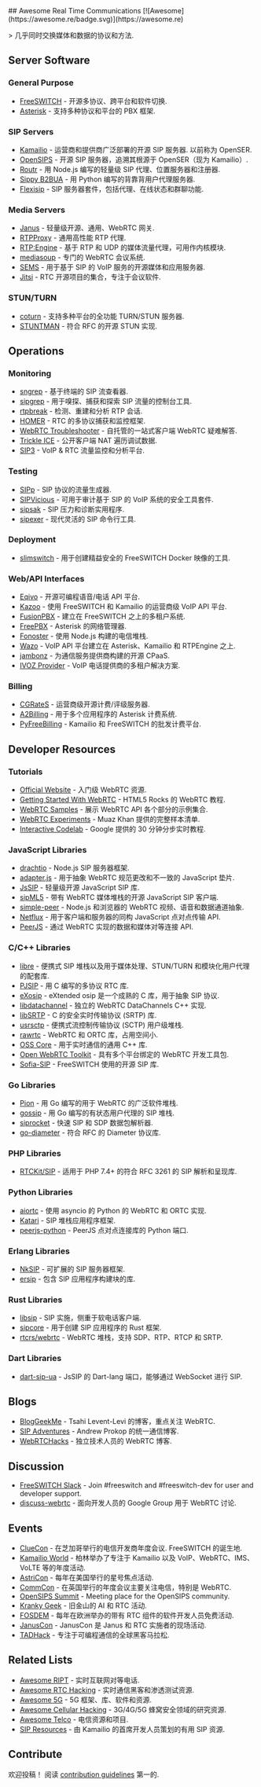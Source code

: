 <div class="github-widget" data-repo="rtckit/awesome-rtc"></div>
<script async src="https://pagead2.googlesyndication.com/pagead/js/adsbygoogle.js"></script><ins class="adsbygoogle" style="display:block" data-ad-client="ca-pub-6890694312814945" data-ad-slot="5473692530" data-ad-format="auto"  data-full-width-responsive="true"></ins><script>(adsbygoogle = window.adsbygoogle || []).push({});</script>
## Awesome Real Time Communications [![Awesome](https://awesome.re/badge.svg)](https://awesome.re)

&gt; 几乎同时交换媒体和数据的协议和方法.





## Server Software

### General Purpose

- [FreeSWITCH](http://freeswitch.org) - 开源多协议、跨平台和软件切换.
- [Asterisk](http://asterisk.org) - 支持多种协议和平台的 PBX 框架.

### SIP Servers

- [Kamailio](http://www.kamailio.org)  - 运营商和提供商广泛部署的开源 SIP 服务器. 以前称为 OpenSER.
- [OpenSIPS](http://www.opensips.org) - 开源 SIP 服务器，追溯其根源于 OpenSER（现为 Kamailio）.
- [Routr](https://routr.io) - 用 Node.js 编写的轻量级 SIP 代理、位置服务器和注册器.
- [Sippy B2BUA](https://github.com/sippy/b2bua) - 用 Python 编写的背靠背用户代理服务器.
- [Flexisip](https://github.com/BelledonneCommunications/flexisip) - SIP 服务器套件，包括代理、在线状态和群聊功能.

### Media Servers

- [Janus](https://janus.conf.meetecho.com) - 轻量级开源、通用、WebRTC 网关.
- [RTPProxy](https://www.rtpproxy.org) - 通用高性能 RTP 代理.
- [RTP:Engine](https://github.com/sipwise/rtpengine) - 基于 RTP 和 UDP 的媒体流量代理，可用作内核模块.
- [mediasoup](https://mediasoup.org) - 专门的 WebRTC 会议系统.
- [SEMS](https://github.com/sems-server/sems) - 用于基于 SIP 的 VoIP 服务的开源媒体和应用服务器.
- [Jitsi](https://jitsi.org/projects) - RTC 开源项目的集合，专注于会议软件.

### STUN/TURN

- [coturn](https://github.com/coturn/coturn) - 支持多种平台的全功能 TURN/STUN 服务器.
- [STUNTMAN](https://github.com/jselbie/stunserver) - 符合 RFC 的开源 STUN 实现.


## Operations

### Monitoring

- [sngrep](https://github.com/irontec/sngrep) - 基于终端的 SIP 流查看器.
- [sipgrep](https://github.com/sipcapture/sipgrep) - 用于嗅探、捕获和探索 SIP 流量的控制台工具.
- [rtpbreak](https://github.com/Naishy/rtpsplit) - 检测、重建和分析 RTP 会话.
- [HOMER](https://github.com/sipcapture/homer) - RTC 的多协议捕获和监控框架.
- [WebRTC Troubleshooter](https://github.com/webrtc/testrtc) - 自托管的一站式客户端 WebRTC 疑难解答.
- [Trickle ICE](https://webrtc.github.io/samples/src/content/peerconnection/trickle-ice) - 公开客户端 NAT 遍历调试数据.
- [SIP3](https://sip3.io) - VoIP &amp; RTC 流量监控和分析平台.

### Testing

- [SIPp](http://sipp.sourceforge.net) - SIP 协议的流量生成器.
- [SIPVicious](https://github.com/EnableSecurity/sipvicious) - 可用于审计基于 SIP 的 VoIP 系统的安全工具套件.
- [sipsak](https://github.com/nils-ohlmeier/sipsak) - SIP 压力和诊断实用程序.
- [sipexer](https://github.com/miconda/sipexer) - 现代灵活的 SIP 命令行工具.

### Deployment

- [slimswitch](https://github.com/rtckit/slimswitch) - 用于创建精益安全的 FreeSWITCH Docker 映像的工具.

### Web/API Interfaces

- [Eqivo](https://eqivo.org) - 开源可编程语音/电话 API 平台.
- [Kazoo](https://www.2600hz.org) - 使用 FreeSWITCH 和 Kamailio 的运营商级 VoIP API 平台.
- [FusionPBX](https://www.fusionpbx.com) - 建立在 FreeSWITCH 之上的多租户系统.
- [FreePBX](https://www.freepbx.org) - Asterisk 的网络管理器.
- [Fonoster](https://github.com/fonoster/fonoster) - 使用 Node.js 构建的电信堆栈.
- [Wazo](https://wazo-platform.org) - VoIP API 平台建立在 Asterisk、Kamailio 和 RTPEngine 之上.
- [jambonz](https://www.jambonz.org) - 为通信服务提供商构建的开源 CPaaS.
- [IVOZ Provider](https://github.com/irontec/ivozprovider) - VoIP 电话提供商的多租户解决方案.

### Billing

- [CGRateS](http://cgrates.org) - 运营商级开源计费/评级服务器.
- [A2Billing](http://www.asterisk2billing.org) - 用于多个应用程序的 Asterisk 计费系统.
- [PyFreeBilling](https://github.com/mwolff44/pyfreebilling) - Kamailio 和 FreeSWITCH 的批发计费平台.


## Developer Resources

### Tutorials

- [Official Website](https://webrtc.org) - 入门级 WebRTC 资源.
- [Getting Started With WebRTC](https://www.html5rocks.com/en/tutorials/webrtc/basics) - HTML5 Rocks 的 WebRTC 教程.
- [WebRTC Samples](https://webrtc.github.io/samples) - 展示 WebRTC API 各个部分的示例集合.
- [WebRTC Experiments](https://www.webrtc-experiment.com) - Muaz Khan 提供的完整样本清单.
- [Interactive Codelab](https://codelabs.developers.google.com/codelabs/webrtc-web) - Google 提供的 30 分钟分步实时教程.

### JavaScript Libraries

- [drachtio](https://drachtio.org) - Node.js SIP 服务器框架.
- [adapter.js](https://github.com/webrtcHacks/adapter) - 用于抽象 WebRTC 规范更改和不一致的 JavaScript 垫片.
- [JsSIP](http://jssip.net) - 轻量级开源 JavaScript SIP 库.
- [sipML5](https://www.doubango.org/sipml5) - 带有 WebRTC 媒体堆栈的开源 JavaScript SIP 客户端.
- [simple-peer](https://github.com/feross/simple-peer) - Node.js 和浏览器的 WebRTC 视频、语音和数据通道抽象.
- [Netflux](https://github.com/coast-team/netflux) - 用于客户端和服务器的同构 JavaScript 点对点传输 API.
- [PeerJS](https://peerjs.com) - 通过 WebRTC 实现的数据和媒体对等连接 API.

### C/C++ Libraries

- [libre](https://github.com/creytiv/re) - 便携式 SIP 堆栈以及用于媒体处理、STUN/TURN 和模块化用户代理的配套库.
- [PJSIP](https://www.pjsip.org) - 用 C 编写的多协议 RTC 库.
- [eXosip](http://savannah.nongnu.org/projects/exosip) - eXtended osip 是一个成熟的 C 库，用于抽象 SIP 协议.
- [libdatachannel](https://github.com/paullouisageneau/libdatachannel) - 独立的 WebRTC DataChannels C++ 实现.
- [libSRTP](https://github.com/cisco/libsrtp) - C 的安全实时传输协议 (SRTP) 库.
- [usrsctp](https://github.com/sctplab/usrsctp) - 便携式流控制传输协议 (SCTP) 用户级堆栈.
- [rawrtc](https://github.com/rawrtc/rawrtc) - WebRTC 和 ORTC 库，占用空间小.
- [OSS Core](https://github.com/joegen/oss_core) - 用于实时通信的通用 C++ 库.
- [Open WebRTC Toolkit](https://01.org/open-webrtc-toolkit) - 具有多个平台绑定的 WebRTC 开发工具包.
- [Sofia-SIP](https://github.com/freeswitch/sofia-sip) - FreeSWITCH 使用的开源 SIP 库.

### Go Libraries

- [Pion](https://pion.ly) - 用 Go 编写的用于 WebRTC 的广泛软件堆栈.
- [gossip](https://github.com/StefanKopieczek/gossip) - 用 Go 编写的有状态用户代理的 SIP 堆栈.
- [siprocket](https://github.com/marv2097/siprocket) - 快速 SIP 和 SDP 数据包解析器.
- [go-diameter](https://github.com/fiorix/go-diameter) - 符合 RFC 的 Diameter 协议库.

### PHP Libraries

- [RTCKit/SIP](https://github.com/rtckit/php-sip) - 适用于 PHP 7.4+ 的符合 RFC 3261 的 SIP 解析和呈现库.

### Python Libraries

- [aiortc](https://github.com/aiortc/aiortc) - 使用 asyncio 的 Python 的 WebRTC 和 ORTC 实现.
- [Katari](https://github.com/hyperioxx/Katari) - SIP 堆栈应用程序框架.
- [peerjs-python](https://github.com/ambianic/peerjs-python) - PeerJS 点对点连接库的 Python 端口.

### Erlang Libraries

- [NkSIP](https://github.com/NetComposer/nksip) - 可扩展的 SIP 服务器框架.
- [ersip](https://github.com/poroh/ersip) - 包含 SIP 应用程序构建块的库.

### Rust Libraries

- [libsip](https://docs.rs/libsip/0.2.4/libsip) - SIP 实施，侧重于软电话客户端.
- [sipcore](https://github.com/armatusmiles/sipcore) - 用于创建 SIP 应用程序的 Rust 框架.
- [rtcrs/webrtc](https://github.com/rtcrs/webrtc) - WebRTC 堆栈，支持 SDP、RTP、RTCP 和 SRTP.

### Dart Libraries

- [dart-sip-ua](https://github.com/cloudwebrtc/dart-sip-ua) - JsSIP 的 Dart-lang 端口，能够通过 WebSocket 进行 SIP.


## Blogs

- [BlogGeekMe](https://bloggeek.me/blog) - Tsahi Levent-Levi 的博客，重点关注 WebRTC.
- [SIP Adventures](https://andrewjprokop.wordpress.com) - Andrew Prokop 的统一通信博客.
- [WebRTCHacks](https://webrtchacks.com) - 独立技术人员的 WebRTC 博客.


## Discussion

- [FreeSWITCH Slack](https://signalwire.community) - Join #freeswitch and #freeswitch-dev for user and developer support.
- [discuss-webrtc](https://groups.google.com/forum/?fromgroups#!forum/discuss-webrtc) - 面向开发人员的 Google Group 用于 WebRTC 讨论.


## Events

- [ClueCon](http://cluecon.com)  - 在芝加哥举行的电信开发商年度会议.  FreeSWITCH 的诞生地.
- [Kamailio World](https://www.kamailioworld.com) - 柏林举办了专注于 Kamailio 以及 VoIP、WebRTC、IMS、VoLTE 等的年度活动.
- [AstriCon](https://www.asterisk.org/community/astricon-user-conference) - 每年在美国举行的星号焦点活动.
- [CommCon](https://commcon.xyz) - 在英国举行的年度会议主要关注电信，特别是 WebRTC.
- [OpenSIPS Summit](https://www.opensips.org/events) - Meeting place for the OpenSIPS community.
- [Kranky Geek](https://krankygeek.com) - 旧金山的 AI 和 RTC 活动.
- [FOSDEM](https://fosdem.org) - 每年在欧洲举办的带有 RTC 组件的软件开发人员免费活动.
- [JanusCon](https://www.januscon.it) - JanusCon 是 Janus 和 RTC 实施者的现场活动.
- [TADHack](https://tadhack.com) - 专注于可编程通信的全球黑客马拉松.


## Related Lists

- [Awesome RIPT](https://github.com/rtckit/awesome-ript) - 实时互联网对等电话.
- [Awesome RTC Hacking](https://github.com/EnableSecurity/awesome-rtc-hacking) - 实时通信黑客和渗透测试资源.
- [Awesome 5G](https://github.com/calee0219/awesome-5g) - 5G 框架、库、软件和资源.
- [Awesome Cellular Hacking](https://github.com/W00t3k/Awesome-Cellular-Hacking) - 3G/4G/5G 蜂窝安全领域的研究资源.
- [Awesome Telco](https://github.com/ravens/awesome-telco) - 电信资源和项目.
- [SIP Resources](https://github.com/miconda/sip-resources) - 由 Kamailio 的首席开发人员策划的有用 SIP 资源.


## Contribute

欢迎投稿！ 阅读 [contribution guidelines](https://github.com/rtckit/awesome-rtc/blob/master/CONTRIBUTING.md) 第一的.
